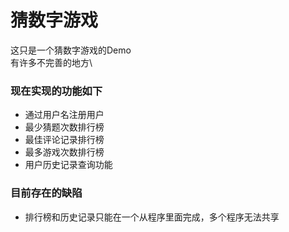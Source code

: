 # **猜数字游戏**
这只是一个猜数字游戏的Demo\
有许多不完善的地方\

### **现在实现的功能如下**
* 通过用户名注册用户
* 最少猜题次数排行榜
* 最佳评论记录排行榜
* 最多游戏次数排行榜
* 用户历史记录查询功能

### **目前存在的缺陷**
* 排行榜和历史记录只能在一个从程序里面完成，多个程序无法共享
